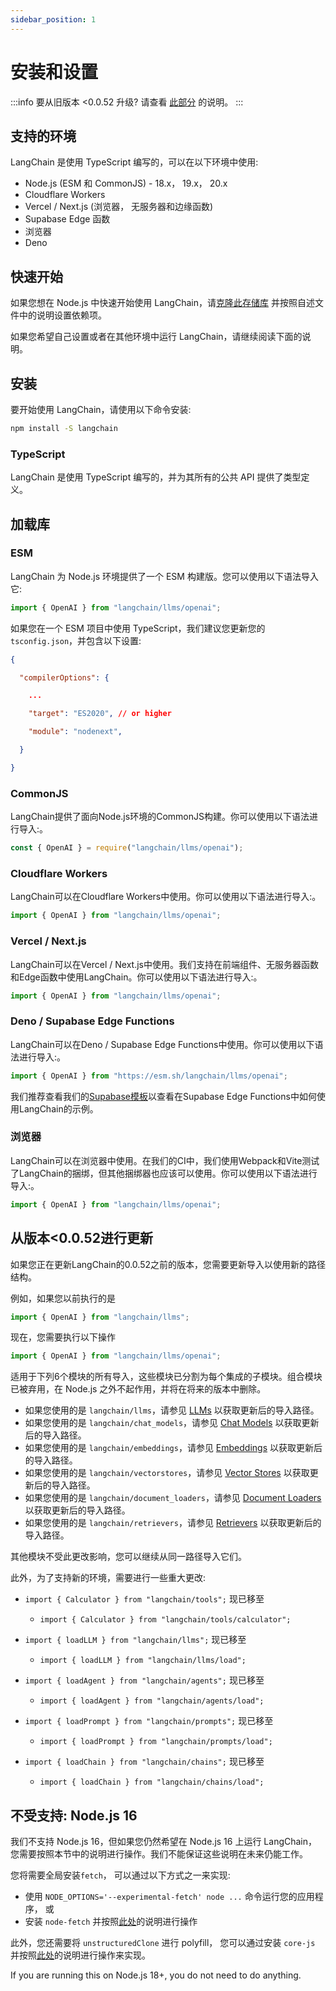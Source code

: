 ```yaml
---
sidebar_position: 1
---
```


# 安装和设置

:::info
要从旧版本 <0.0.52 升级? 请查看 [此部分](#updating-from-0052) 的说明。
:::

## 支持的环境

LangChain 是使用 TypeScript 编写的，可以在以下环境中使用:

- Node.js (ESM 和 CommonJS) - 18.x， 19.x， 20.x
- Cloudflare Workers
- Vercel / Next.js (浏览器， 无服务器和边缘函数)
- Supabase Edge 函数
- 浏览器
- Deno

## 快速开始

如果您想在 Node.js 中快速开始使用 LangChain，请[克隆此存储库](https://github.com/domeccleston/langchain-ts-starter) 并按照自述文件中的说明设置依赖项。

如果您希望自己设置或者在其他环境中运行 LangChain，请继续阅读下面的说明。

## 安装

要开始使用 LangChain，请使用以下命令安装:

```bash npm2yarn
npm install -S langchain

```


### TypeScript

LangChain 是使用 TypeScript 编写的，并为其所有的公共 API 提供了类型定义。

## 加载库

### ESM

LangChain 为 Node.js 环境提供了一个 ESM 构建版。您可以使用以下语法导入它:

```typescript
import { OpenAI } from "langchain/llms/openai";

```


如果您在一个 ESM 项目中使用 TypeScript，我们建议您更新您的 `tsconfig.json`，并包含以下设置:

```json title="tsconfig.json"
{

  "compilerOptions": {

    ...

    "target": "ES2020", // or higher

    "module": "nodenext",

  }

}

```


### CommonJS


LangChain提供了面向Node.js环境的CommonJS构建。你可以使用以下语法进行导入:。

```typescript
const { OpenAI } = require("langchain/llms/openai");

```


### Cloudflare Workers

LangChain可以在Cloudflare Workers中使用。你可以使用以下语法进行导入:。

```typescript
import { OpenAI } from "langchain/llms/openai";

```


### Vercel / Next.js

LangChain可以在Vercel / Next.js中使用。我们支持在前端组件、无服务器函数和Edge函数中使用LangChain。你可以使用以下语法进行导入:。

```typescript
import { OpenAI } from "langchain/llms/openai";

```


### Deno / Supabase Edge Functions

LangChain可以在Deno / Supabase Edge Functions中使用。你可以使用以下语法进行导入:。

```typescript
import { OpenAI } from "https://esm.sh/langchain/llms/openai";

```


我们推荐查看我们的[Supabase模板](https://github.com/langchain-ai/langchain-template-supabase)以查看在Supabase Edge Functions中如何使用LangChain的示例。

### 浏览器

LangChain可以在浏览器中使用。在我们的CI中，我们使用Webpack和Vite测试了LangChain的捆绑，但其他捆绑器也应该可以使用。你可以使用以下语法进行导入:。

```typescript
import { OpenAI } from "langchain/llms/openai";

```


## 从版本<0.0.52进行更新

如果您正在更新LangChain的0.0.52之前的版本，您需要更新导入以使用新的路径结构。

例如，如果您以前执行的是

```typescript
import { OpenAI } from "langchain/llms";

```


现在，您需要执行以下操作

```typescript
import { OpenAI } from "langchain/llms/openai";

```



适用于下列6个模块的所有导入，这些模块已分割为每个集成的子模块。组合模块已被弃用，在 Node.js 之外不起作用，并将在将来的版本中删除。

- 如果您使用的是 `langchain/llms`，请参见 [LLMs](../modules/models/llms/integrations) 以获取更新后的导入路径。
- 如果您使用的是 `langchain/chat_models`，请参见 [Chat Models](../modules/models/chat/integrations) 以获取更新后的导入路径。
- 如果您使用的是 `langchain/embeddings`，请参见 [Embeddings](../modules/models/embeddings/integrations) 以获取更新后的导入路径。
- 如果您使用的是 `langchain/vectorstores`，请参见 [Vector Stores](../modules/indexes/vector_stores/integrations/) 以获取更新后的导入路径。
- 如果您使用的是 `langchain/document_loaders`，请参见 [Document Loaders](../modules/indexes/document_loaders/examples/) 以获取更新后的导入路径。
- 如果您使用的是 `langchain/retrievers`，请参见 [Retrievers](../modules/indexes/retrievers/) 以获取更新后的导入路径。

其他模块不受此更改影响，您可以继续从同一路径导入它们。

此外，为了支持新的环境，需要进行一些重大更改:

- `import { Calculator } from "langchain/tools";` 现已移至
  - `import { Calculator } from "langchain/tools/calculator";`

- `import { loadLLM } from "langchain/llms";` 现已移至
  - `import { loadLLM } from "langchain/llms/load";`

- `import { loadAgent } from "langchain/agents";` 现已移至
  - `import { loadAgent } from "langchain/agents/load";`

- `import { loadPrompt } from "langchain/prompts";` 现已移至
  - `import { loadPrompt } from "langchain/prompts/load";`

- `import { loadChain } from "langchain/chains";` 现已移至
  - `import { loadChain } from "langchain/chains/load";`


## 不受支持: Node.js 16


我们不支持 Node.js 16，但如果您仍然希望在 Node.js 16 上运行 LangChain，您需要按照本节中的说明进行操作。我们不能保证这些说明在未来仍能工作。


您将需要全局安装`fetch`， 可以通过以下方式之一来实现:


- 使用 `NODE_OPTIONS='--experimental-fetch' node ...` 命令运行您的应用程序， 或
- 安装 `node-fetch` 并按照[此处](https://github.com/node-fetch/node-fetch#providing-global-access)的说明进行操作


此外，您还需要将 `unstructuredClone` 进行 polyfill， 您可以通过安装 `core-js` 并按照[此处](https://github.com/zloirock/core-js)的说明进行操作来实现。


If you are running this on Node.js 18+, you do not need to do anything.

